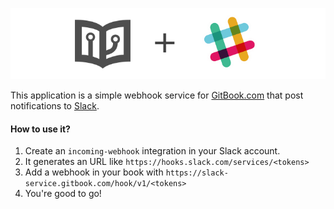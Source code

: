 ![Intro](intro.png)

This application is a simple webhook service for [GitBook.com](https://www.gitbook.com) that post notifications to [Slack](https://www.slack.com).

#### How to use it?

1. Create an `incoming-webhook` integration in your Slack account.
2. It generates an URL like `https://hooks.slack.com/services/<tokens>`
3. Add a webhook in your book with `https://slack-service.gitbook.com/hook/v1/<tokens>`
4. You're good to go!

